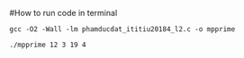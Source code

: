 #How to run code in terminal

```
gcc -O2 -Wall -lm phamducdat_ititiu20184_l2.c -o mpprime
```

```
./mpprime 12 3 19 4
```

